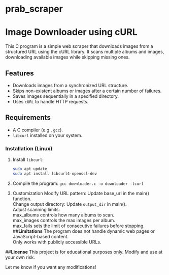 # prab_scraper
# Image Downloader using cURL

This C program is a simple web scraper that downloads images from a structured URL using the cURL library. It scans multiple albums and images, downloading available images while skipping missing ones.

## Features
- Downloads images from a synchronized URL structure.
- Skips non-existent albums or images after a certain number of failures.
- Saves images sequentially in a specified directory.
- Uses `cURL` to handle HTTP requests.

## Requirements
- A C compiler (e.g., `gcc`).
- `libcurl` installed on your system.

### Installation (Linux)
1. Install `libcurl`:
   ```bash
   sudo apt update
   sudo apt install libcurl4-openssl-dev
2. Compile the program:
  `gcc downloader.c -o downloader -lcurl`

3. Customization
      Modify URL pattern: Update base_url in the main() function.  
      Change output directory: Update `output_dir` in main().  
      Adjust scanning limits:  
      max_albums controls how many albums to scan.  
      max_images controls the max images per album.  
      max_fails sets the limit of consecutive failures before stopping.  
##**Limitations**
  The program does not handle dynamic web pages or JavaScript-based content.  
  Only works with publicly accessible URLs.  

##**License**
This project is for educational purposes only. Modify and use at your own risk.  


Let me know if you want any modifications!


